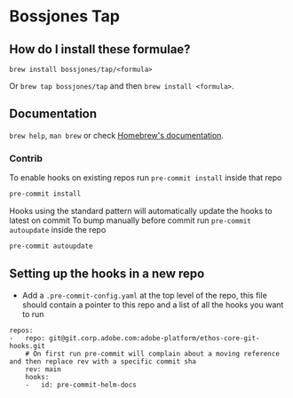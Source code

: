 # Bossjones Tap

## How do I install these formulae?

`brew install bossjones/tap/<formula>`

Or `brew tap bossjones/tap` and then `brew install <formula>`.

## Documentation

`brew help`, `man brew` or check [Homebrew's documentation](https://docs.brew.sh).


### Contrib

To enable hooks on existing repos run `pre-commit install` inside that repo

```sh
pre-commit install
```

Hooks using the standard pattern will automatically update the hooks to latest on commit
To bump manually before commit run `pre-commit autoupdate` inside the repo

```sh
pre-commit autoupdate
```

## Setting up the hooks in a new repo

- Add a `.pre-commit-config.yaml` at the top level of the repo, this file should contain a pointer to this repo and a list of all the hooks you want to run

```
repos:
-   repo: git@git.corp.adobe.com:adobe-platform/ethos-core-git-hooks.git
    # On first run pre-commit will complain about a moving reference and then replace rev with a specific commit sha
    rev: main
    hooks:
    -   id: pre-commit-helm-docs
```
